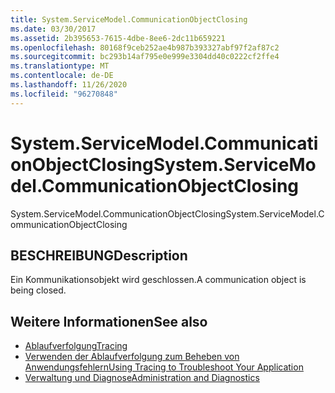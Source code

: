 ```yaml
---
title: System.ServiceModel.CommunicationObjectClosing
ms.date: 03/30/2017
ms.assetid: 2b395653-7615-4dbe-8ee6-2dc11b659221
ms.openlocfilehash: 80168f9ceb252ae4b987b393327abf97f2af87c2
ms.sourcegitcommit: bc293b14af795e0e999e3304dd40c0222cf2ffe4
ms.translationtype: MT
ms.contentlocale: de-DE
ms.lasthandoff: 11/26/2020
ms.locfileid: "96270848"
---
```

# <a name="systemservicemodelcommunicationobjectclosing"></a><span data-ttu-id="a3f35-102">System.ServiceModel.CommunicationObjectClosing</span><span class="sxs-lookup"><span data-stu-id="a3f35-102">System.ServiceModel.CommunicationObjectClosing</span></span>

<span data-ttu-id="a3f35-103">System.ServiceModel.CommunicationObjectClosing</span><span class="sxs-lookup"><span data-stu-id="a3f35-103">System.ServiceModel.CommunicationObjectClosing</span></span>  
  
## <a name="description"></a><span data-ttu-id="a3f35-104">BESCHREIBUNG</span><span class="sxs-lookup"><span data-stu-id="a3f35-104">Description</span></span>  

 <span data-ttu-id="a3f35-105">Ein Kommunikationsobjekt wird geschlossen.</span><span class="sxs-lookup"><span data-stu-id="a3f35-105">A communication object is being closed.</span></span>  
  
## <a name="see-also"></a><span data-ttu-id="a3f35-106">Weitere Informationen</span><span class="sxs-lookup"><span data-stu-id="a3f35-106">See also</span></span>

- [<span data-ttu-id="a3f35-107">Ablaufverfolgung</span><span class="sxs-lookup"><span data-stu-id="a3f35-107">Tracing</span></span>](index.md)
- [<span data-ttu-id="a3f35-108">Verwenden der Ablaufverfolgung zum Beheben von Anwendungsfehlern</span><span class="sxs-lookup"><span data-stu-id="a3f35-108">Using Tracing to Troubleshoot Your Application</span></span>](using-tracing-to-troubleshoot-your-application.md)
- [<span data-ttu-id="a3f35-109">Verwaltung und Diagnose</span><span class="sxs-lookup"><span data-stu-id="a3f35-109">Administration and Diagnostics</span></span>](../index.md)
